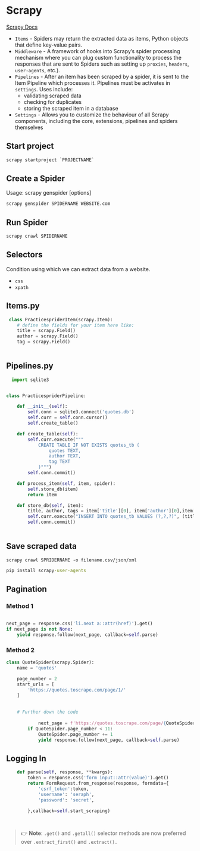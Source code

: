 # Scrapy

[Scrapy Docs](https://docs.scrapy.org/_/downloads/en/latest/pdf/)

- `Items` -  Spiders may return the extracted data as items, Python objects that define key-value pairs.
- `Middleware` - A framework of hooks into Scrapy’s spider processing mechanism where you can plug custom functionality to process the responses that are sent to Spiders such as setting up `proxies`, `headers`, `user-agents`, etc.).
- `Pipelines` - After an item has been scraped by a spider, it is sent to the Item Pipeline which processes it. Pipelines must be activates in `settings`. Uses include: 
  - validating scraped data
  - checking for duplicates
  - storing the scraped item in a database
- `Settings` - Allows you to customize the behaviour of all Scrapy components, including the core, extensions, pipelines and spiders themselves


## Start project

```cmd
scrapy startproject `PROJECTNAME`
```

## Create a Spider

Usage: scrapy genspider [options] <name> <domain> 
  
```cmd
scrapy genspider SPIDERNAME WEBSITE.com
```



## Run Spider

```cmd
scrapy crawl SPIDERNAME
```


  
## Selectors
  
Condition using which we can extract data from a website. 
  - `css`
  - `xpath`
  

## Items.py
  
  
```python
 class PracticespriderItem(scrapy.Item):
    # define the fields for your item here like:
    title = scrapy.Field()
    author = scrapy.Field()
    tag = scrapy.Field() 
  
```  
  
 ## Pipelines.py
  
```python
  import sqlite3


class PracticespriderPipeline:

    def __init__(self):
        self.conn = sqlite3.connect('quotes.db')
        self.curr = self.conn.cursor()
        self.create_table()

    def create_table(self):
        self.curr.execute("""
            CREATE TABLE IF NOT EXISTS quotes_tb (
                quotes TEXT,
                author TEXT,
                tag TEXT   
            )""")
        self.conn.commit()

    def process_item(self, item, spider):
        self.store_db(item)
        return item

    def store_db(self, item):
        title, author, tags = item['title'][0], item['author'][0],item['tag'][0]
        self.curr.execute("INSERT INTO quotes_tb VALUES (?,?,?)", (title,author,tags))
        self.conn.commit()
  
``` 
  
      
  
  
## Save scraped data

```
scrapy crawl SPRIDERNAME -o filename.csv/json/xml
```


```cmd
pip install scrapy-user-agents
```


## Pagination

### Method 1

```python

next_page = response.css('li.next a::attr(href)').get()
if next_page is not None:
    yield response.follow(next_page, callback=self.parse)

```

### Method 2

```python
class QuoteSpider(scrapy.Spider):
    name = 'quotes'

    page_number = 2
    start_urls = [
        'https://quotes.toscrape.com/page/1/'
    ]
    
    
    # Further down the code
    
            next_page = f'https://quotes.toscrape.com/page/{QuoteSpider.page_number}/'
        if QuoteSpider.page_number < 11:
            QuoteSpider.page_number += 1
            yield response.follow(next_page, callback=self.parse)
```
                                  
## Logging In
                                        
```python
    def parse(self, response, **kwargs):
        token = response.css('form input::attr(value)').get()
        return FormRequest.from_response(response, formdata={
            'csrf_token':token,
            'username': 'seraph',
            'password': 'secret',

        },callback=self.start_scraping)

 
```

> 👉 **Note**:   `.get()` and `.getall()` selector methods are now preferred over `.extract_first()` and `.extract().`
                                        
                                        
